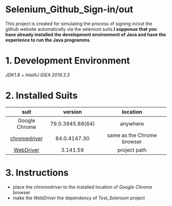 # Selenium_Github_Sign-in/out
This project is created for simulating the process of signing in/out the github website automatically via the selenium suits.**I supposue that you have already installed the development environment of Java and have the experience to run the Java programms**.
# 1. Development Environment
*JDK1.8* + *IntelliJ IDEA 2019.3.3*
# 2. Installed Suits
suit|version|location
:--:|:--:|:--:
Google Chrome|79.0.3945.88(64)|anywhere
[chromedriver](https://chromedriver.storage.googleapis.com/84.0.4147.30/chromedriver_win32.zip)|84.0.4147.30|same as the Chrome browser
[WebDriver](https://selenium-release.storage.googleapis.com/3.141/selenium-java-3.141.59.zip)|3.141.59|project path
# 3. Instructions
+ place the *chromedriver* to the installed location of *Google Chrome* browser 
+ make the *WebDriver* the dependency of *Test_Selenium* project 
